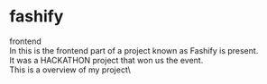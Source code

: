 # fashify
frontend\
In this is the frontend part of a project known as Fashify is present.\
It was a HACKATHON project that won us the event.\
This is a overview of my project\






